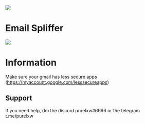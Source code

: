 ![](https://img.shields.io/github/stars/purelxw/ip-multi?style=social)

# Email Spliffer
![](https://cdn.discordapp.com/attachments/631162287968747550/795099703846109195/unknown.png)

# Information
Make sure your gmail has less secure apps (https://myaccount.google.com/lesssecureapps)

## Support
If you need help, dm the discord purelxw#6666 or the telegram t.me/purelxw
